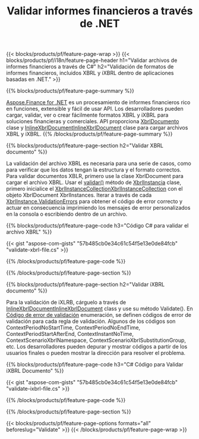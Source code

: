 ﻿---
title: Validar informes financieros a través de .NET
url: /es/net/validate/
description:  Código C# para validar informes financieros en archivos XBRL y iXBRL a través de la biblioteca .NET.
---
{{< blocks/products/pf/feature-page-wrap >}}
{{< blocks/products/pf/i18n/feature-page-header h1="Validar archivos de informes financieros a través de C#" h2="Validación de formatos de informes financieros, incluidos XBRL y iXBRL dentro de aplicaciones basadas en .NET." >}}

{{% blocks/products/pf/feature-page-summary %}}

[Aspose.Finance for .NET](https://products.aspose.com/finance/net/) es un procesamiento de informes financieros rico en funciones, extensible y fácil de usar API. Los desarrolladores pueden cargar, validar, ver o crear fácilmente formatos XBRL y iXBRL para soluciones financieras y comerciales. API proporciona [XbrlDocumento](https://apireference.aspose.com/finance/net/aspose.finance.xbrl/xbrldocument) clase y  [InlineXbrlDocumentInlineXbrlDocument](https://apireference.aspose.com/finance/net/aspose.finance.xbrl.inline/inlinexbrldocument) clase para cargar archivos XBRL y iXBRL.
{{% /blocks/products/pf/feature-page-summary %}}

{{% blocks/products/pf/feature-page-section h2="Validar XBRL documento" %}}

La validación del archivo XBRL es necesaria para una serie de casos, como para verificar que los datos tengan la estructura y el formato correctos. Para validar documentos XBLR, primero use la clase XbrlDocument para cargar el archivo XBRL. Usar el [validar()](https://apireference.aspose.com/finance/net/aspose.finance.xbrl/xbrlinstance/methods/validate) método de [XbrlInstancia](https://apireference.aspose.com/finance/net/aspose.finance.xbrl/xbrlinstance) clase, primero inicialice el [XbrlInstanceCollectionXbrlInstanceCollection](https://apireference.aspose.com/finance/net/aspose.finance.xbrl/xbrlinstancecollection) con el objeto XbrlDocument XbrlInstances. Iterar a través de cada [XbrlInstance.ValidationErrors](https://apireference.aspose.com/finance/net/aspose.finance.xbrl/xbrlinstance/properties/validationerrors) para obtener el código de error correcto y actuar en consecuencia imprimiendo los mensajes de error personalizados en la consola o escribiendo dentro de un archivo.

{{% blocks/products/pf/feature-page-code h3="Código C# para validar el archivo XBRL" %}}

{{< gist "aspose-com-gists" "57b485cb0e34c61c54f5e13e0de84fcb" "validate-xbrl-file.cs" >}} 

{{% /blocks/products/pf/feature-page-code %}}

{{% /blocks/products/pf/feature-page-section %}}

{{% blocks/products/pf/feature-page-section h2="Validar iXBRL documento" %}}

Para la validación de iXLRB, cárguelo a través de [InlineXbrlDocumentInlineXbrlDocument](https://apireference.aspose.com/finance/net/aspose.finance.xbrl.inline/inlinexbrldocument) class y use su método Validate(). En [Código de error de validación](https://apireference.aspose.com/finance/net/aspose.finance.xbrl.validator/validationerrorcode) enumeración, se definen códigos de error de validación para cada regla de validación. Algunos de los códigos son ContextPeriodNoStartTime, ContextPeriodNoEndTime, ContextPeriodStartAfterEnd, ContextInstantNoTime, ContextScenarioXbrlNamespace, ContextScenarioXbrlSubstitutionGroup, etc. Los desarrolladores pueden depurar y mostrar códigos a partir de los usuarios finales o pueden mostrar la dirección para resolver el problema.

{{% blocks/products/pf/feature-page-code h3="C# Código para Validar iXBRL Documento" %}}

{{< gist "aspose-com-gists" "57b485cb0e34c61c54f5e13e0de84fcb" "validate-ixbrl-file.cs" >}}

{{% /blocks/products/pf/feature-page-code %}}

{{% /blocks/products/pf/feature-page-section %}}

{{< blocks/products/pf/feature-page-options formats="all" beforeslug="Validate" >}}
{{< /blocks/products/pf/feature-page-wrap >}}